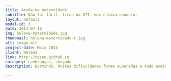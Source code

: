 ```yaml
---
title: Ainda na maternidade
subtitle: Não foi fácil, ficou na UTI, mas estava conosco.
layout: default
modal-id: 3
date: 2014-07-16
img: helena-maternidade.jpg
thumbnail: helena-maternidade-t.jpg
alt: image-alt
project-date: Maio 2014
client: Helena
link: http://teseu.github.io
category: Lembranças, chegada
description: Dormindo. Muitas dificuldades foram superadas e tudo acabou bem.

---
```

